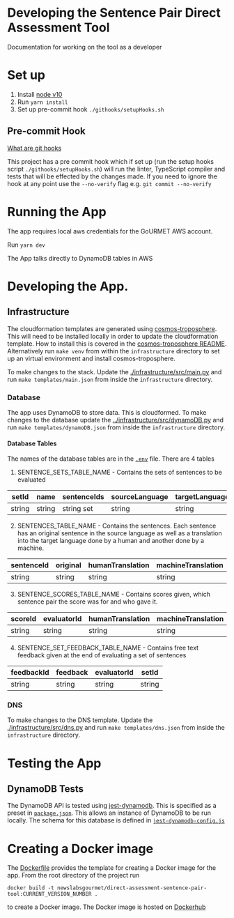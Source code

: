 # Developing the Sentence Pair Direct Assessment Tool

Documentation for working on the tool as a developer

# Set up
1. Install [node v10](https://nodejs.org/en/)
2. Run `yarn install`
3. Set up pre-commit hook `./githooks/setupHooks.sh`

## Pre-commit Hook

[What are git hooks](https://githooks.com/)

This project has a pre commit hook which if set up (run the setup hooks script `./githooks/setupHooks.sh`) will run the linter, TypeScript compiler and tests that will be effected by the changes made. If you need to ignore the hook at any point use the `--no-verify` flag e.g. `git commit --no-verify`

# Running the App

The app requires local aws credentials for the GoURMET AWS account.

Run `yarn dev`

The App talks directly to DynamoDB tables in AWS

# Developing the App.

## Infrastructure

The cloudformation templates are generated using [cosmos-troposphere](https://github.com/bbc/cosmos-troposphere). This will need to be installed locally in order to update the cloudformation template. How to install this is covered in the [cosmos-troposphere README](https://github.com/bbc/cosmos-troposphere/blob/master/README.rst). Alternatively run `make venv` from within the `infrastructure` directory to set up an virtual environment and install cosmos-troposphere.

To make changes to the stack. Update the [./infrastructure/src/main.py](../infrastructure/src/main.py) and run `make templates/main.json` from inside the `infrastructure` directory.

### Database

The app uses DynamoDB to store data. This is cloudformed. To make changes to the database update the [../infrastructure/src/dynamoDB.py](../infrastructure/src/dynamoDB.py) and run `make templates/dynamoDB.json` from inside the `infrastructure` directory.

#### Database Tables

The names of the database tables are in the [`.env`](../.env) file. There are 4 tables

1. SENTENCE_SETS_TABLE_NAME - Contains the sets of sentences to be evaluated

| setId  | name   | sentenceIds | sourceLanguage | targetLanguage | evaluatorIds |possibleEvaluatorIds|
|--------|--------|-------------|----------------|----------------|--------------|--------------------|
| string | string | string set  | string         | string         | string set   |string set          |

2. SENTENCES_TABLE_NAME - Contains the sentences. Each sentence has an original sentence in the source language as well as a translation into the target language done by a human and another done by a machine.

| sentenceId | original | humanTranslation | machineTranslation | sourceLanguage | targetLanguage | sentencePairType |
|------------|----------|------------------|--------------------|----------------|----------------|------------------|
| string     | string   | string           | string             | string         | string         |string            |

3. SENTENCE_SCORES_TABLE_NAME - Contains scores given, which sentence pair the score was for and who gave it.

| scoreId | evaluatorId | humanTranslation | machineTranslation | original | q1Score | q2Score | sentencePairId | sentencePairType | targetLanguage | timestamp |
|---------|-------------|------------------|--------------------|----------|---------|---------|----------------|------------------|----------------|-----------|
| string  | string      | string           | string             | string   | string  | string  | string         | string           | string         | number    |

4. SENTENCE_SET_FEEDBACK_TABLE_NAME - Contains free text feedback given at the end of evaluating a set of sentences

| feedbackId | feedback | evaluatorId | setId  |
|------------|----------|-------------|--------|
| string     | string   | string      | string |

### DNS

To make changes to the DNS template. Update the [./infrastructure/src/dns.py](../infrastructure/src/dns.py) and run `make templates/dns.json` from inside the `infrastructure` directory.

# Testing the App

## DynamoDB Tests

The DynamoDB API is tested using [jest-dynamodb](https://github.com/shelfio/jest-dynamodb). This is specified as a preset in [`package.json`](../package.json). This allows an instance of DynamoDB to be run locally. The schema for this database is defined in [`jest-dynamodb-config.js`](../jest-dynamodb-config.js) 

# Creating a Docker image

The [Dockerfile](../Dockerfile) provides the template for creating a Docker image for the app. From the root directory of the project run

```
docker build -t newslabsgourmet/direct-assessment-sentence-pair-tool:CURRENT_VERSION_NUMBER .
```

to create a Docker image. The Docker image is hosted on [Dockerhub](https://hub.docker.com/r/newslabsgourmet/direct-assessment-sentence-pair-tool)
